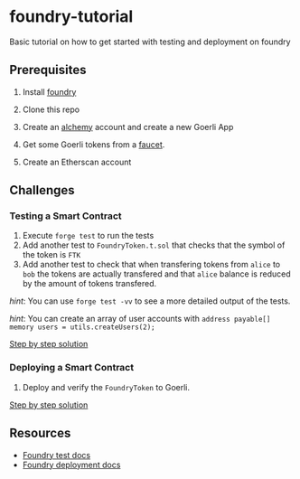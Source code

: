 # foundry-tutorial

Basic tutorial on how to get started with testing and deployment on foundry


## Prerequisites

1. Install [foundry](https://github.com/foundry-rs/foundry)

2. Clone this repo

3. Create an [alchemy](https://www.alchemy.com/) account and create a new Goerli App

4. Get some Goerli tokens from a [faucet](https://goerlifaucet.com/).

5. Create an Etherscan account

## Challenges

### Testing a Smart Contract

1.  Execute `forge test` to run the tests
2.  Add another test to `FoundryToken.t.sol` that checks that the symbol of the token is `FTK`
3.  Add another test to check that when transfering tokens from `alice` to `bob` the tokens are actually transfered and that `alice` balance is reduced by the amount of tokens transfered.

_hint_: You can use `forge test -vv` to see a more detailed output of the tests. 

_hint_: You can create an array of user accounts with `address payable[] memory users = utils.createUsers(2);`


[Step by step solution](./solutions/testing.md)

### Deploying a Smart Contract

1. Deploy and verify the `FoundryToken` to Goerli.

[Step by step solution](./solutions/deploying.md)

## Resources

* [Foundry test docs](https://book.getfoundry.sh/forge/tests)
* [Foundry deployment docs](https://book.getfoundry.sh/forge/deploying)

